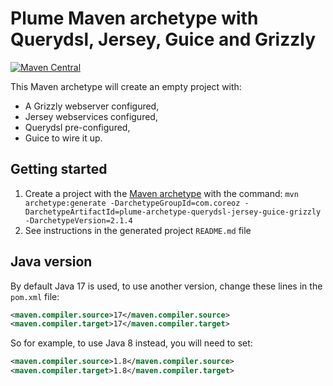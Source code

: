 Plume Maven archetype with Querydsl, Jersey, Guice and Grizzly
==============================================================

[![Maven Central](https://maven-badges.herokuapp.com/maven-central/com.coreoz/plume-archetype-querydsl-jersey-guice-grizzly/badge.svg)](https://maven-badges.herokuapp.com/maven-central/com.coreoz/plume-archetype-querydsl-jersey-guice-grizzly)

This Maven archetype will create an empty project with:
- A Grizzly webserver configured,
- Jersey webservices configured,
- Querydsl pre-configured,
- Guice to wire it up.

Getting started
---------------
1. Create a project with the
[Maven archetype](https://maven.apache.org/guides/introduction/introduction-to-archetypes.html) with the command:
`mvn archetype:generate -DarchetypeGroupId=com.coreoz -DarchetypeArtifactId=plume-archetype-querydsl-jersey-guice-grizzly -DarchetypeVersion=2.1.4`
2. See instructions in the generated project `README.md` file

Java version
------------
By default Java 17 is used, to use another version, change these lines in the `pom.xml` file:
```xml
<maven.compiler.source>17</maven.compiler.source>
<maven.compiler.target>17</maven.compiler.target>
```

So for example, to use Java 8 instead, you will need to set:
```xml
<maven.compiler.source>1.8</maven.compiler.source>
<maven.compiler.target>1.8</maven.compiler.target>
```
